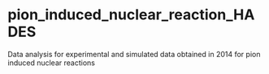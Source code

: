 # pion_induced_nuclear_reaction_HADES
Data analysis for experimental and simulated data obtained in 2014 for pion induced nuclear reactions
